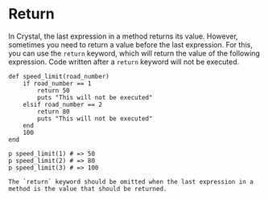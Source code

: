 # Return

In Crystal, the last expression in a method returns its value.
However, sometimes you need to return a value before the last expression.
For this, you can use the `return` keyword, which will return the value of the following expression.
Code written after a `return` keyword will not be executed.

```crystal
def speed_limit(road_number)
    if road_number == 1
        return 50
        puts "This will not be executed"
    elsif road_number == 2
        return 80
        puts "This will not be executed"
    end
    100
end

p speed_limit(1) # => 50
p speed_limit(2) # => 80
p speed_limit(3) # => 100
```

~~~~exercism/note
The `return` keyword should be omitted when the last expression in a method is the value that should be returned.
~~~~

